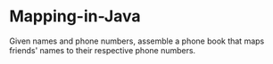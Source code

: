 # Mapping-in-Java
Given  names and phone numbers, assemble a phone book that maps friends' names to their respective phone numbers. 
